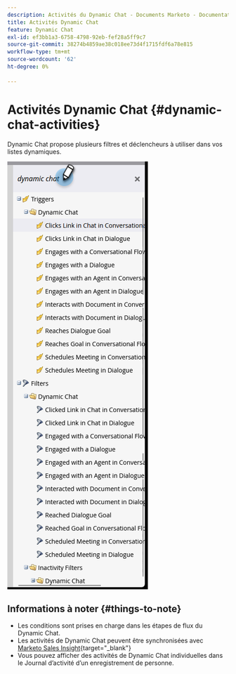 ```yaml
---
description: Activités du Dynamic Chat - Documents Marketo - Documentation du produit
title: Activités Dynamic Chat
feature: Dynamic Chat
exl-id: ef3bb1a3-6758-4798-92eb-fef28a5ff9c7
source-git-commit: 38274b4859ae38c018ee73d4f1715fdf6a78e815
workflow-type: tm+mt
source-wordcount: '62'
ht-degree: 0%

---
```


# Activités Dynamic Chat {#dynamic-chat-activities}

Dynamic Chat propose plusieurs filtres et déclencheurs à utiliser dans vos listes dynamiques.

![](assets/dynamic-chat-activities-1.png)

## Informations à noter {#things-to-note}

* Les conditions sont prises en charge dans les étapes de flux du Dynamic Chat.
* Les activités de Dynamic Chat peuvent être synchronisées avec [Marketo Sales Insight](/help/marketo/product-docs/marketo-sales-insight/msi-for-salesforce/features/dynamic-chat-integration.md){target="_blank"}
* Vous pouvez afficher des activités de Dynamic Chat individuelles dans le Journal d’activité d’un enregistrement de personne.
